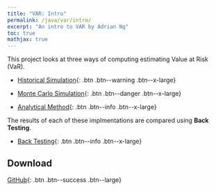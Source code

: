 ```yaml
---
title: "VAR: Intro"
permalink: /java/var/intro/
excerpt: "An intro to VAR by Adrian Ng"
toc: true
mathjax: true
---
```


This project looks at three ways of computing estimating Value at Risk (VaR).

* [Historical Simulation](/java/var/historical/){: .btn .btn--warning .btn--x-large}

* [Monte Carlo Simulation](/java/var/montecarlo/){: .btn .btn--danger .btn--x-large}

* [Analytical Method](/java/var/analytical/){: .btn .btn--info .btn--x-large}

The results of each of these implmentations are compared using __Back Testing__.

* [Back Testing](/java/var/backtest/){: .btn .btn--info .btn--x-large}

## Download

[GitHub](https://github.com/Adrian-Ng/ValueAtRisk){: .btn .btn--success .btn--large}
